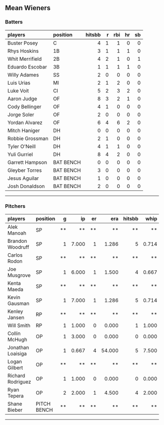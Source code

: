 ## Mean Wieners

### Batters

 
|players         |position  | hitsbb|  r| rbi| hr| sb| 
|:---------------|:---------|------:|--:|---:|--:|--:| 
|Buster Posey    |C         |      4|  1|   1|  0|  0| 
|Rhys Hoskins    |1B        |      3|  1|   1|  1|  0| 
|Whit Merrifield |2B        |      4|  2|   1|  0|  1| 
|Eduardo Escobar |3B        |      1|  1|   1|  1|  0| 
|Willy Adames    |SS        |      2|  0|   0|  0|  0| 
|Luis Urias      |MI        |      2|  1|   2|  0|  0| 
|Luke Voit       |CI        |      5|  2|   3|  2|  0| 
|Aaron Judge     |OF        |      8|  3|   2|  1|  0| 
|Cody Bellinger  |OF        |      4|  1|   0|  0|  0| 
|Jorge Soler     |OF        |      2|  0|   0|  0|  0| 
|Yordan Alvarez  |OF        |      6|  4|   6|  2|  0| 
|Mitch Haniger   |DH        |      0|  0|   0|  0|  0| 
|Robbie Grossman |DH        |      2|  1|   0|  0|  0| 
|Tyler O'Neill   |DH        |      4|  1|   1|  0|  0| 
|Yuli Gurriel    |DH        |      8|  4|   2|  0|  0| 
|Garrett Hampson |BAT BENCH |      0|  0|   0|  0|  0| 
|Gleyber Torres  |BAT BENCH |      3|  0|   0|  0|  0| 
|Jesus Aguilar   |BAT BENCH |      1|  0|   0|  0|  0| 
|Josh Donaldson  |BAT BENCH |      2|  0|   0|  0|  0| 

* * *

### Pitchers

 
|players           |position    |  g|    ip| er|    era| hitsbb|  whip| so|  w| sv| 
|:-----------------|:-----------|--:|-----:|--:|------:|------:|-----:|--:|--:|--:| 
|Alek Manoah       |SP          | **|    **| **|     **|     **|    **| **| **| **| 
|Brandon Woodruff  |SP          |  1| 7.000|  1|  1.286|      5| 0.714|  9|  1|  0| 
|Carlos Rodon      |SP          | **|    **| **|     **|     **|    **| **| **| **| 
|Joe Musgrove      |SP          |  1| 6.000|  1|  1.500|      4| 0.667|  5|  0|  0| 
|Kenta Maeda       |SP          | **|    **| **|     **|     **|    **| **| **| **| 
|Kevin Gausman     |SP          |  1| 7.000|  1|  1.286|      5| 0.714|  9|  0|  0| 
|Kenley Jansen     |RP          | **|    **| **|     **|     **|    **| **| **| **| 
|Will Smith        |RP          |  1| 1.000|  0|  0.000|      1| 1.000|  0|  0|  1| 
|Collin McHugh     |OP          |  1| 3.000|  0|  0.000|      0| 0.000|  3|  0|  0| 
|Jonathan Loaisiga |OP          |  1| 0.667|  4| 54.000|      5| 7.500|  2|  0|  0| 
|Logan Gilbert     |OP          | **|    **| **|     **|     **|    **| **| **| **| 
|Richard Rodriguez |OP          |  1| 1.000|  0|  0.000|      0| 0.000|  1|  0|  1| 
|Ryan Tepera       |OP          |  2| 2.000|  1|  4.500|      4| 2.000|  1|  0|  0| 
|Shane Bieber      |PITCH BENCH | **|    **| **|     **|     **|    **| **| **| **| 


* * *


